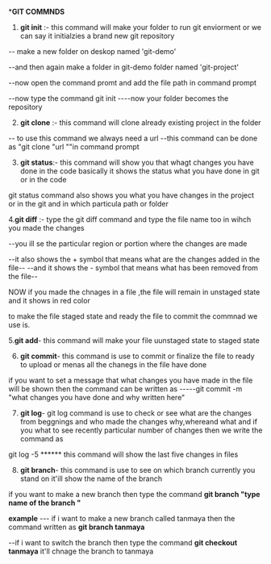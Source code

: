 ***GIT COMMNDS**

1. **git init** :- this command will make your folder to run git enviorment  or we can say it initialzies a brand new git repository


-- make a new folder on deskop named 'git-demo'

 --and then again make a folder in git-demo folder named 'git-project'
 
 --now open the command promt and add the file path in command prompt

--now type the command git init ----now your folder becomes the repository


2. **git clone** :- this command will clone already existing project in the folder

-- to use this command we always need a url 
--this command can be done as "git clone "url ""in command prompt


3. **git status**:- this command will show you that whagt changes you have done in the code 
basically it shows the status what you have done in git or in the code

git status command also shows you what you have changes in the project or in the git
and in which particula path or folder

4.**git diff** :- type the git diff command and type the file name too in wihch you made the changes 

--you ill se the particular region or portion where the changes are made

--it also shows the + symbol that means  what are the changes added in the file--
--and it shows the  - symbol that means what has been removed from the file--

 NOW if you made the chnages in a file ,the file will remain in unstaged state and it shows in red color 

to make the file staged state and ready the file to commit the commnad we use is.

5.**git add**- this command will make your file uunstaged state to staged state

6. **git commit**- this command is use to commit or finalize the file to ready to upload or menas all the chanegs in the file have done

if you want to set a message that what changes you have made in the file will be shown then the command can be written as
-----git commit -m "what changes you have done and why written here"


7. **git log**- git log command is use to check or see what are the changes from beggnings and who made the changes why,whereand what
and if you what to see recently particular number of changes then we write the command as

git log -5 ******  this command will show the last five changes in files

8. **git branch**- this command is use to see on which branch currently you stand on  it'ill show the name of the branch

if you want to make a new branch then type the command **git branch "type name of the branch "** 

**example** --- if i want to make a new branch called tanmaya then the command written as **git branch tanmaya**

--if i want to switch the branch then type the command **git checkout tanmaya** it'll chnage the branch to tanmaya




